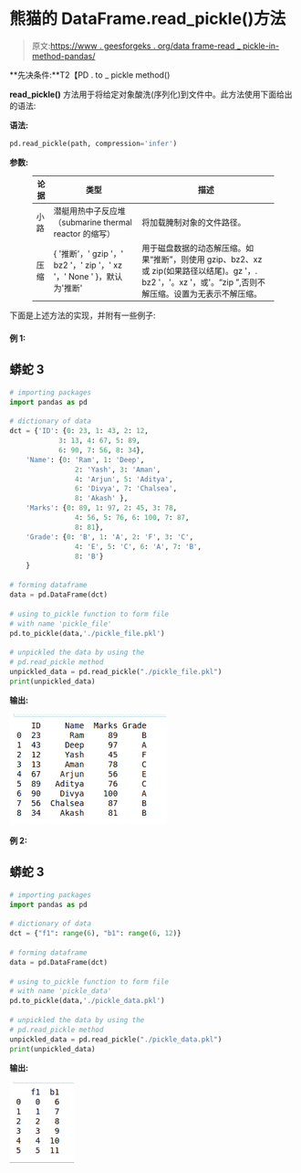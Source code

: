 # 熊猫的 DataFrame.read_pickle()方法

> 原文:[https://www . geesforgeks . org/data frame-read _ pickle-in-method-pandas/](https://www.geeksforgeeks.org/dataframe-read_pickle-method-in-pandas/)

**先决条件:**T2【PD . to _ pickle method()

**read_pickle()** 方法用于将给定对象酸洗(序列化)到文件中。此方法使用下面给出的语法:

**语法:**

```py
pd.read_pickle(path, compression='infer')

```

**参数:**

<figure class="table">

| **论据** | **类型** | **描述** |
| --- | --- | --- |
| 小路 | 潜艇用热中子反应堆（submarine thermal reactor 的缩写） | 将加载腌制对象的文件路径。 |
| 压缩 | { '推断'，' gzip '，' bz2 '，' zip '，' xz '，' None ' }，默认为'推断' | 用于磁盘数据的动态解压缩。如果“推断”，则使用 gzip、bz2、xz 或 zip(如果路径以结尾)。gz '，. bz2 '，'。xz '，或'。“zip ”,否则不解压缩。设置为无表示不解压缩。 |

</figure>

下面是上述方法的实现，并附有一些例子:

#### 例 1:

## 蟒蛇 3

```py
# importing packages 
import pandas as pd 

# dictionary of data 
dct = {'ID': {0: 23, 1: 43, 2: 12, 
            3: 13, 4: 67, 5: 89, 
            6: 90, 7: 56, 8: 34}, 
    'Name': {0: 'Ram', 1: 'Deep', 
                2: 'Yash', 3: 'Aman', 
                4: 'Arjun', 5: 'Aditya', 
                6: 'Divya', 7: 'Chalsea', 
                8: 'Akash' }, 
    'Marks': {0: 89, 1: 97, 2: 45, 3: 78, 
                4: 56, 5: 76, 6: 100, 7: 87, 
                8: 81}, 
    'Grade': {0: 'B', 1: 'A', 2: 'F', 3: 'C', 
                4: 'E', 5: 'C', 6: 'A', 7: 'B', 
                8: 'B'} 
    } 

# forming dataframe 
data = pd.DataFrame(dct) 

# using to_pickle function to form file 
# with name 'pickle_file' 
pd.to_pickle(data,'./pickle_file.pkl')

# unpickled the data by using the
# pd.read_pickle method
unpickled_data = pd.read_pickle("./pickle_file.pkl")
print(unpickled_data)
```

**输出:**

![](img/d86c89b5e2fbc7c972e5244c966d5444.png)

**例 2:**

## 蟒蛇 3

```py
# importing packages 
import pandas as pd 

# dictionary of data 
dct = {"f1": range(6), "b1": range(6, 12)} 

# forming dataframe 
data = pd.DataFrame(dct) 

# using to_pickle function to form file 
# with name 'pickle_data' 
pd.to_pickle(data,'./pickle_data.pkl')

# unpickled the data by using the
# pd.read_pickle method
unpickled_data = pd.read_pickle("./pickle_data.pkl")
print(unpickled_data)
```

**输出:**

![](img/9eddb95fd946f0b25ddfb5b40b076cc6.png)